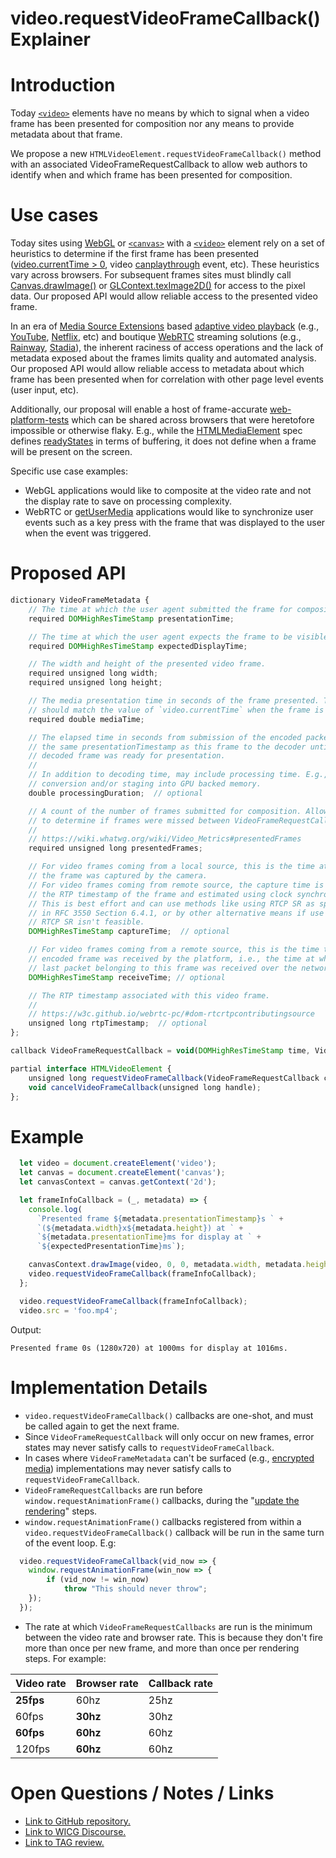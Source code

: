 # video.requestVideoFrameCallback() Explainer

# Introduction
Today [`<video>`](https://developer.mozilla.org/en-US/docs/Web/API/HTMLVideoElement) elements have no means by which to signal when a video frame has been presented for composition nor any means to provide metadata about that frame.

We propose a new `HTMLVideoElement.requestVideoFrameCallback()` method with an associated VideoFrameRequestCallback to allow web authors to identify when and which frame has been presented for composition.


# Use cases

Today sites using [WebGL](https://developer.mozilla.org/en-US/docs/Web/API/WebGL_API) or [`<canvas>`](https://developer.mozilla.org/en-US/docs/Web/API/Canvas_API) with a [`<video>`](https://developer.mozilla.org/en-US/docs/Web/API/HTMLVideoElement) element rely on a set of heuristics to determine if the first frame has been presented ([video.currentTime > 0](https://developer.mozilla.org/en-US/docs/Web/API/HTMLMediaElement/currentTime), video [canplaythrough](https://developer.mozilla.org/en-US/docs/Web/API/HTMLMediaElement/canplaythrough_event) event, etc). These heuristics vary across browsers. For subsequent frames sites must blindly call [Canvas.drawImage()](https://developer.mozilla.org/en-US/docs/Web/API/CanvasRenderingContext2D/drawImage) or [GLContext.texImage2D()](https://developer.mozilla.org/en-US/docs/Web/API/WebGLRenderingContext/texImage2D) for access to the pixel data. Our proposed API would allow reliable access to the presented video frame.

In an era of [Media Source Extensions](https://developer.mozilla.org/en-US/docs/Web/API/Media_Source_Extensions_API) based [adaptive video playback](https://en.wikipedia.org/wiki/Adaptive_bitrate_streaming) (e.g., [YouTube](https://www.youtube.com/), [Netflix](https://www.netflix.com/), etc) and boutique [WebRTC](https://developer.mozilla.org/en-US/docs/Web/API/WebRTC_API) streaming solutions (e.g., [Rainway](https://rainway.com/), [Stadia](https://store.google.com/us/magazine/stadia)), the inherent raciness of access operations and the lack of metadata exposed about the frames limits quality and automated analysis. Our proposed API would allow reliable access to metadata about which frame has been presented when for correlation with other page level events (user input, etc).

Additionally, our proposal will enable a host of frame-accurate [web-platform-tests](https://github.com/web-platform-tests/wpt) which can be shared across browsers that were heretofore impossible or otherwise flaky. E.g., while the [HTMLMediaElement](https://developer.mozilla.org/en-US/docs/Web/API/HTMLMediaElement) spec defines [readyStates](https://developer.mozilla.org/en-US/docs/Web/API/HTMLMediaElement/readyState) in terms of buffering, it does not define when a frame will be present on the screen.

Specific use case examples:
* WebGL applications would like to composite at the video rate and not the display rate to save on processing complexity.
* WebRTC or [getUserMedia](https://w3c.github.io/mediacapture-main/) applications would like to synchronize user events such as a key press with the frame that was displayed to the user when the event was triggered.


# Proposed API

```Javascript
dictionary VideoFrameMetadata {
    // The time at which the user agent submitted the frame for composition.
    required DOMHighResTimeStamp presentationTime;

    // The time at which the user agent expects the frame to be visible.
    required DOMHighResTimeStamp expectedDisplayTime;

    // The width and height of the presented video frame.
    required unsigned long width;
    required unsigned long height;

    // The media presentation time in seconds of the frame presented. This
    // should match the value of `video.currentTime` when the frame is displayed.
    required double mediaTime;

    // The elapsed time in seconds from submission of the encoded packet with
    // the same presentationTimestamp as this frame to the decoder until the
    // decoded frame was ready for presentation.
    //
    // In addition to decoding time, may include processing time. E.g., YUV
    // conversion and/or staging into GPU backed memory.
    double processingDuration;  // optional

    // A count of the number of frames submitted for composition. Allows clients
    // to determine if frames were missed between VideoFrameRequestCallbacks.
    //
    // https://wiki.whatwg.org/wiki/Video_Metrics#presentedFrames
    required unsigned long presentedFrames;

    // For video frames coming from a local source, this is the time at which
    // the frame was captured by the camera.
    // For video frames coming from remote source, the capture time is based on
    // the RTP timestamp of the frame and estimated using clock synchronization.
    // This is best effort and can use methods like using RTCP SR as specified
    // in RFC 3550 Section 6.4.1, or by other alternative means if use by
    // RTCP SR isn't feasible.
    DOMHighResTimeStamp captureTime;  // optional

    // For video frames coming from a remote source, this is the time the
    // encoded frame was received by the platform, i.e., the time at which the
    // last packet belonging to this frame was received over the network.
    DOMHighResTimeStamp receiveTime; // optional

    // The RTP timestamp associated with this video frame.
    //
    // https://w3c.github.io/webrtc-pc/#dom-rtcrtpcontributingsource
    unsigned long rtpTimestamp;  // optional
};

callback VideoFrameRequestCallback = void(DOMHighResTimeStamp time, VideoFrameMetadata);

partial interface HTMLVideoElement {
    unsigned long requestVideoFrameCallback(VideoFrameRequestCallback callback);
    void cancelVideoFrameCallback(unsigned long handle);
};
```


# Example

```Javascript
  let video = document.createElement('video');
  let canvas = document.createElement('canvas');
  let canvasContext = canvas.getContext('2d');

  let frameInfoCallback = (_, metadata) => {
    console.log(
      `Presented frame ${metadata.presentationTimestamp}s ` +
      `(${metadata.width}x${metadata.height}) at ` +
      `${metadata.presentationTime}ms for display at ` +
      `${expectedPresentationTime}ms`);

    canvasContext.drawImage(video, 0, 0, metadata.width, metadata.height);
    video.requestVideoFrameCallback(frameInfoCallback);
  };

  video.requestVideoFrameCallback(frameInfoCallback);
  video.src = 'foo.mp4';
```

Output:
```Text
Presented frame 0s (1280x720) at 1000ms for display at 1016ms.
```


# Implementation Details
* `video.requestVideoFrameCallback()` callbacks are one-shot, and must be called again to get the next frame.
* Since `VideoFrameRequestCallback` will only occur on new frames, error states may never satisfy calls to `requestVideoFrameCallback`.
* In cases where `VideoFrameMetadata` can't be surfaced (e.g., [encrypted media](https://w3c.github.io/encrypted-media/#media-element-restrictions)) implementations may never satisfy calls to `requestVideoFrameCallback`.
* `VideoFrameRequestCallbacks` are run before `window.requestAnimationFrame()` callbacks, during the "[update the rendering](https://html.spec.whatwg.org/multipage/webappapis.html#update-the-rendering)" steps.
* `window.requestAnimationFrame()` callbacks registered from within a `video.requestVideoFrameCallback()` callback will be run in the same turn of the event loop. E.g:
```Javascript
  video.requestVideoFrameCallback(vid_now => {
    window.requestAnimationFrame(win_now => {
        if (vid_now != win_now)
            throw "This should never throw";
    });
  });
```
* The rate at which `VideoFrameRequestCallbacks` are run is the minimum between the video rate and
browser rate. This is because they don't fire more than once per new frame, and more than once per
rendering steps. For example:

| Video rate | Browser rate | Callback rate |
|---|---|---|
| **25fps** | 60hz | 25hz |
| 60fps | **30hz** | 30hz |
| **60fps** | **60hz** | 60hz |
| 120fps | **60hz** | 60hz |


# Open Questions / Notes / Links
* [Link to GitHub repository.](https://github.com/WICG/video-raf)
* [Link to WICG Discourse.](https://discourse.wicg.io/t/proposal-video-requestanimationframe/3691)
* [Link to TAG review.](https://github.com/w3ctag/design-reviews/issues/429)
